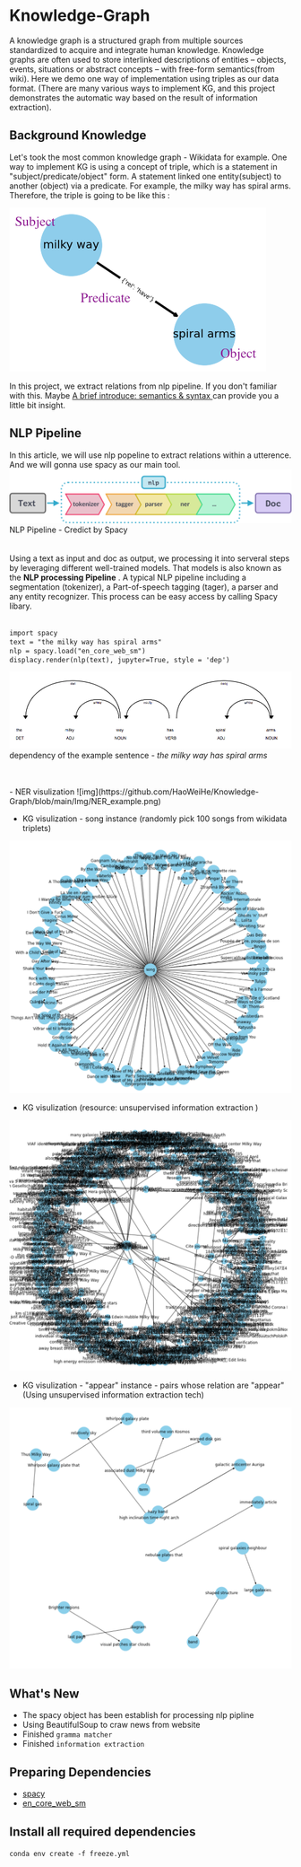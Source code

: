 # Knowledge-Graph


A knowledge graph is a structured graph from multiple sources standardized to acquire and integrate human knowledge. Knowledge graphs are often used to store interlinked descriptions of entities – objects, events, situations or abstract concepts – with free-form semantics(from wiki). Here we demo one way of implementation using triples as our data format. (There are many various ways to implement KG, and this project demonstrates the automatic way based on the result of information extraction).


## Background Knowledge
Let's took the most common knowledge graph - Wikidata for example. One way to implement KG is using a concept of triple, which is a statement in "subject/predicate/object" form. A statement linked one entity(subject) to another (object) via a predicate. For example, the milky way has spiral arms. Therefore, the triple is going to be like this :

![img](https://github.com/HaoWeiHe/Knowledge-Graph/blob/main/Img/triple.png)

In this project, we extract relations  from nlp pipeline. If you don't familiar with this. Maybe [A brief introduce: semantics & syntax ](https://haoweihohoho.medium.com/brief-introduce-semantics-syntax-9b84174de947) can provide you a little bit insight.

## NLP Pipeline 
In this article, we will use nlp popeline to extract relations within a utterence. And we will gonna use spacy as our main tool.
<br>
![img](https://github.com/HaoWeiHe/Knowledge-Graph/blob/main/Img/spacyPipline.svg)
NLP Pipeline - Credict by Spacy
<br>
<br>
<br>
Using a text as input and doc as output, we processing it into serveral steps by leveraging different well-trained models. That models is also known as the **NLP processing Pipeline** . A typical NLP pipeline including a segmentation (tokenizer), a Part-of-speech tagging (tager), a parser and any entity recognizer. This process can be easy access by calling Spacy libary.
<br>
<br>
```
import spacy
text = "the milky way has spiral arms"
nlp = spacy.load("en_core_web_sm")
displacy.render(nlp(text), jupyter=True, style = 'dep')
 ```

![img](https://github.com/HaoWeiHe/Knowledge-Graph/blob/main/Img/DepMilkyWay.png)
dependency of the example sentence - *the milky way has spiral arms*

<br> 
<br>     
- NER visulization
![img](https://github.com/HaoWeiHe/Knowledge-Graph/blob/main/Img/NER_example.png)

- KG visulization - song instance (randomly pick 100 songs from wikidata triplets) 
<div align="center">
	<img src="https://github.com/HaoWeiHe/Knowledge-Graph/blob/main/Img/songs.png" alt="Editor" width="650">
</div>

- KG visulization (resource: unsupervised information extraction )
<div align="center">
	<img src="https://github.com/HaoWeiHe/Knowledge-Graph/blob/main/Img/knownled_graph_information_extraction.png" alt="Editor" width650500">
</div>

- KG visulization - "appear" instance - pairs whose relation are "appear" (Using unsupervised information extraction tech)
<div align="center">
	<img src="https://github.com/HaoWeiHe/Knowledge-Graph/blob/main/Img/withappearEdge.png" alt="Editor" width="650">
</div>

## What's New
*  The spacy object has been establish for processing nlp pipline
*  Using BeautifulSoup to craw news from website
*  Finished `gramma matcher`
*  Finished `information extraction` 

## Preparing Dependencies
* [spacy](https://spacy.io/usage)
* [en_core_web_sm](https://spacy.io/usage)

## Install all required dependencies
```conda env create -f freeze.yml```
